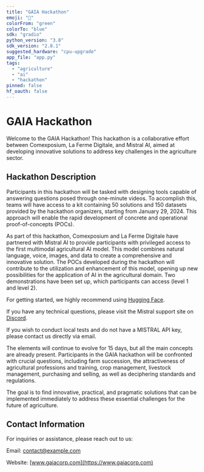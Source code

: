 ```yaml
---
title: "GAIA Hackathon"
emoji: "🌱"
colorFrom: "green"
colorTo: "blue"
sdk: "gradio"
python_version: "3.8"
sdk_version: "2.8.1"
suggested_hardware: "cpu-upgrade"
app_file: "app.py"
tags:
  - "agriculture"
  - "ai"
  - "hackathon"
pinned: false
hf_oauth: false
---
```


# GAIA Hackathon

Welcome to the GAIA Hackathon! This hackathon is a collaborative effort between Comexposium, La Ferme Digitale, and Mistral AI, aimed at developing innovative solutions to address key challenges in the agriculture sector.

## Hackathon Description

Participants in this hackathon will be tasked with designing tools capable of answering questions posed through one-minute videos. To accomplish this, teams will have access to a kit containing 50 solutions and 150 datasets provided by the hackathon organizers, starting from January 29, 2024. This approach will enable the rapid development of concrete and operational proof-of-concepts (POCs).

As part of this hackathon, Comexposium and La Ferme Digitale have partnered with Mistral AI to provide participants with privileged access to the first multimodal agricultural AI model. This model combines natural language, voice, images, and data to create a comprehensive and innovative solution. The POCs developed during the hackathon will contribute to the utilization and enhancement of this model, opening up new possibilities for the application of AI in the agricultural domain. Two demonstrations have been set up, which participants can access (level 1 and level 2).

For getting started, we highly recommend using [Hugging Face](https://huggingface.co/).

If you have any technical questions, please visit the Mistral support site on [Discord](https://discord.gg/pCePuRhG).

If you wish to conduct local tests and do not have a MISTRAL API key, please contact us directly via email.

The elements will continue to evolve for 15 days, but all the main concepts are already present. Participants in the GAIA hackathon will be confronted with crucial questions, including farm succession, the attractiveness of agricultural professions and training, crop management, livestock management, purchasing and selling, as well as deciphering standards and regulations.

The goal is to find innovative, practical, and pragmatic solutions that can be implemented immediately to address these essential challenges for the future of agriculture.

## Contact Information

For inquiries or assistance, please reach out to us:

Email: [contact@example.com](mailto:contact@example.com)

Website: [www.gaiacorp.com](https://www.gaiacorp.com)
